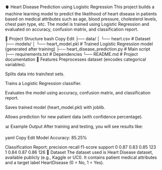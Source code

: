 🫀 Heart Disease Prediction using Logistic Regression
This project builds a machine learning model to predict the likelihood of heart disease in patients based on medical attributes such as age, blood pressure, cholesterol levels, chest pain type, etc. The model is trained using Logistic Regression and evaluated on accuracy, confusion matrix, and classification report.

📂 Project Structure
bash
Copy
Edit
├── data/
│   └── heart.csv              # Dataset
├── models/
│   └── heart_model.pkl        # Trained Logistic Regression model (generated after training)
├── heart_disease_prediction.py # Main script
├── requirements.txt           # Dependencies
└── README.md                  # Project documentation
🚀 Features
Preprocesses dataset (encodes categorical variables).

Splits data into train/test sets.

Trains a Logistic Regression classifier.

Evaluates the model using accuracy, confusion matrix, and classification report.

Saves trained model (heart_model.pkl) with joblib.

Allows prediction for new patient data (with confidence percentage).

📊 Example Output
After training and testing, you will see results like:

yaml
Copy
Edit
Model Accuracy: 85.25%

Classification Report:
              precision    recall  f1-score   support
           0       0.87      0.83      0.85       123
           1       0.84      0.87      0.86       126
📑 Dataset
The dataset used is Heart Disease dataset, available publicly (e.g., Kaggle or UCI).
It contains patient medical attributes and a target label HeartDisease (0 = No, 1 = Yes).
